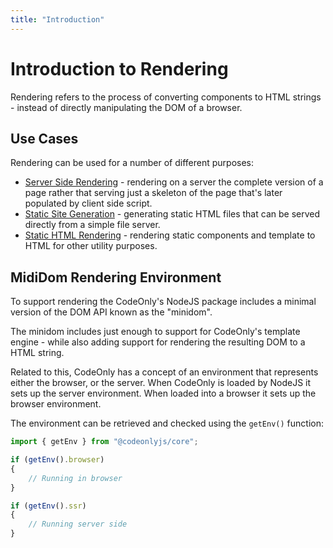 ```yaml
---
title: "Introduction"
---
```

# Introduction to Rendering

Rendering refers to the process of converting components to HTML strings - 
instead of directly manipulating the DOM of a browser.

## Use Cases

Rendering can be used for a number of different purposes:

* [Server Side Rendering](renderSSR) - rendering on a server the complete version of a page rather
  that serving just a skeleton of the page that's later populated by client side script.
* [Static Site Generation](renderSSG) - generating static HTML files that can be served directly 
  from a simple file server.
* [Static HTML Rendering](renderStatic) - rendering static components and template to HTML
  for other utility purposes.



## MidiDom Rendering Environment

To support rendering the CodeOnly's NodeJS package includes a minimal version of the 
DOM API known as the "minidom".

The minidom includes just enough to support for CodeOnly's template engine - while also 
adding support for rendering the resulting DOM to a HTML string.

Related to this, CodeOnly has a concept of an environment that represents either the browser, 
or the server.  When CodeOnly is loaded by NodeJS it sets up the server environment.  When
loaded into a browser it sets up the browser environment.

The environment can be retrieved and checked using the `getEnv()` function:

```js
import { getEnv } from "@codeonlyjs/core";

if (getEnv().browser)
{
    // Running in browser
}

if (getEnv().ssr)
{
    // Running server side
}
```


